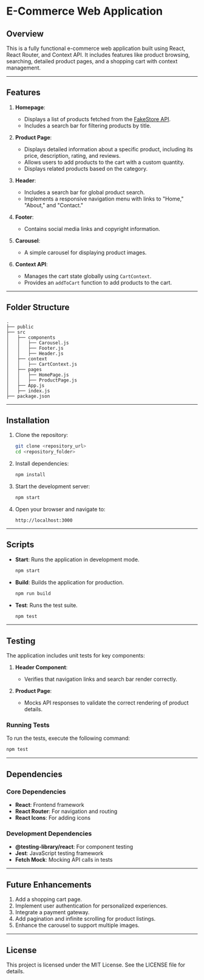# E-Commerce Web Application

## Overview
This is a fully functional e-commerce web application built using React, React Router, and Context API. It includes features like product browsing, searching, detailed product pages, and a shopping cart with context management.

---

## Features

1. **Homepage**:
   - Displays a list of products fetched from the [FakeStore API](https://fakestoreapi.com/).
   - Includes a search bar for filtering products by title.

2. **Product Page**:
   - Displays detailed information about a specific product, including its price, description, rating, and reviews.
   - Allows users to add products to the cart with a custom quantity.
   - Displays related products based on the category.

3. **Header**:
   - Includes a search bar for global product search.
   - Implements a responsive navigation menu with links to "Home," "About," and "Contact."

4. **Footer**:
   - Contains social media links and copyright information.

5. **Carousel**:
   - A simple carousel for displaying product images.

6. **Context API**:
   - Manages the cart state globally using `CartContext`.
   - Provides an `addToCart` function to add products to the cart.

---

## Folder Structure

```
.
├── public
├── src
│   ├── components
│   │   ├── Carousel.js
│   │   ├── Footer.js
│   │   ├── Header.js
│   ├── context
│   │   ├── CartContext.js
│   ├── pages
│   │   ├── HomePage.js
│   │   ├── ProductPage.js
│   ├── App.js
│   ├── index.js
├── package.json
```

---

## Installation

1. Clone the repository:
   ```bash
   git clone <repository_url>
   cd <repository_folder>
   ```

2. Install dependencies:
   ```bash
   npm install
   ```

3. Start the development server:
   ```bash
   npm start
   ```

4. Open your browser and navigate to:
   ```
   http://localhost:3000
   ```

---

## Scripts

- **Start**: Runs the application in development mode.
  ```bash
  npm start
  ```

- **Build**: Builds the application for production.
  ```bash
  npm run build
  ```

- **Test**: Runs the test suite.
  ```bash
  npm test
  ```

---

## Testing

The application includes unit tests for key components:

1. **Header Component**:
   - Verifies that navigation links and search bar render correctly.

2. **Product Page**:
   - Mocks API responses to validate the correct rendering of product details.

### Running Tests

To run the tests, execute the following command:
```bash
npm test
```

---

## Dependencies

### Core Dependencies
- **React**: Frontend framework
- **React Router**: For navigation and routing
- **React Icons**: For adding icons

### Development Dependencies
- **@testing-library/react**: For component testing
- **Jest**: JavaScript testing framework
- **Fetch Mock**: Mocking API calls in tests

---

## Future Enhancements

1. Add a shopping cart page.
2. Implement user authentication for personalized experiences.
3. Integrate a payment gateway.
4. Add pagination and infinite scrolling for product listings.
5. Enhance the carousel to support multiple images.

---

## License
This project is licensed under the MIT License. See the LICENSE file for details.
